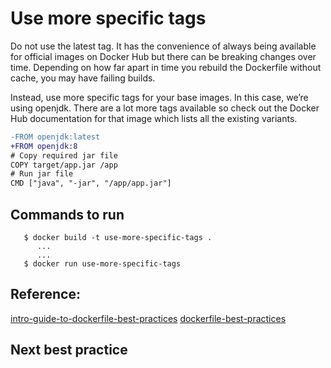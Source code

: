 # Use more specific tags

Do not use the latest tag. It has the convenience of always being available for official images 
on Docker Hub but there can be breaking changes over time. Depending on how far apart in time you
rebuild the Dockerfile without cache, you may have failing builds.

Instead, use more specific tags for your base images. In this case, we’re using openjdk. There are a lot
more tags available so check out the Docker Hub documentation for that image which lists all the existing variants.



```diff
-FROM openjdk:latest
+FROM openjdk:8
# Copy required jar file 
COPY target/app.jar /app
# Run jar file
CMD ["java", "-jar", "/app/app.jar"]   
```

## Commands to run 

```
   $ docker build -t use-more-specific-tags .
      ...
      ...
   $ docker run use-more-specific-tags
```


## Reference: 

[intro-guide-to-dockerfile-best-practices](https://www.docker.com/blog/intro-guide-to-dockerfile-best-practices/)
[dockerfile-best-practices](https://www.youtube.com/watch?v=JofsaZ3H1qM&t=391s)


## Next best practice 

